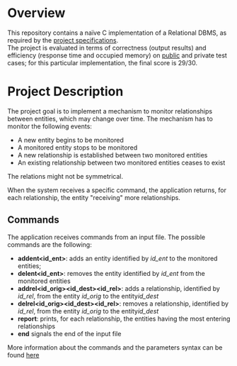 # Overview
This repository contains a naïve C implementation of a Relational DBMS, as required by the [project specifications](docs/ProvaFinale2019.pdf).  
The project is evaluated in terms of correctness (output results) and efficiency (response time and occupied memory) on [public](TestCases/) and private test cases; for this particular implementation, the final score is 29/30.

# Project Description
The project goal is to implement a mechanism to monitor relationships between entities, which may change over time. The mechanism has to monitor the following events:  
- A new entity begins to be monitored  
- A monitored entity stops to be monitored    
- A new relationship is established between two monitored entities  
- An existing relationship between two monitored entities ceases to exist  

The relations might not be symmetrical.  

When the system receives a specific command, the application returns, for each relationship, the entity "receiving" more relationships.

## Commands

The application receives commands from an input file. The possible commands are the following:

- <b>addent<id_ent></b>: adds an entity identified by <i>id_ent</i> to the monitored entities;
- <b>delent<id_ent></b>: removes the entity identified by <i>id_ent</i> from the monitored entities
- <b>addrel<id_orig><id_dest><id_rel></b>: adds a relationship, identified by <i>id_rel</i>, from the entity <i>id_orig</i> to the entity<i>id_dest</i>
- <b>delrel<id_orig><id_dest><id_rel></b>: removes a relationship, identified by <i>id_rel</i>, from the entity <i>id_orig</i> to the entity<i>id_dest</i>
- <b>report</b>: prints, for each relationship, the entities having the most entering relationships
- <b>end</b> signals the end of the input file


More information about the commands and the parameters syntax can be found [here](docs/ProvaFinale2019.pdf)


